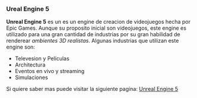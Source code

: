 ### Ureal Engine 5

**Unreal Engine 5** es un es un engine de creacion de videojuegos hecha por Epic Games. Aunque su proposito inicial son videojuegos, este engine es utilizado para una gran cantidad de industrias por su gran habilidad
de renderear *ambientes 3D realistas*. Algunas industrias que utilizan este engine son:
- Televesion y Películas
- Architectura
- Eventos en vivo y streaming
- Simulaciones

Si quiere saber mas puede visitar la siguiente pagina:
[Unreal Engine 5](https://www.unrealengine.com/es-ES/unreal-engine-5)
  

